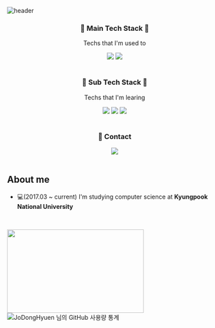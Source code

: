 ![header](https://capsule-render.vercel.app/api?type=waving&color=12c2e9&height=180&section=header&text=Hi!%20I'm%20DongHyuen&fontColor=fff&fontSize=50)

<h3 align="center"> 🌳 Main Tech Stack 🌳</h3>
<p align="center">Techs that I'm used to</p>
<div align="center">
  <img src="https://img.shields.io/badge/C-A8B9CC?style=flat-square&logo=C&logoColor=white"/></a>
  <img src="https://img.shields.io/badge/Python-3766AB?style=flat-square&logo=Python&logoColor=white"/></a>
</div>

<br/>

<h3 align="center">🌱 Sub Tech Stack 🌱</h3>
<p align="center">Techs that I'm learing</p>
<div align="center">
  <img src="https://img.shields.io/badge/HTML5-E34F26?style=flat-square&logo=html5&logoColor=white"/></a>
  <img src="https://img.shields.io/badge/css-1572B6?style=flat-square&logo=css3&logoColor=white"/></a>
  <img src="https://img.shields.io/badge/Javascript-ffb13b?style=flat-square&logo=javascript&logoColor=white"/></a>
</div>

<br/>

<h3 align="center">📣 Contact</h3>
<div align="center">
  <a href="mailto:rhsnfl1122@gmail.com"><img src="https://img.shields.io/badge/Gmail-d14836?style=flat-square&logo=Gmail&logoColor=white&link=rhsnfl1122@gmail.com"/></a>
</div>

<br/>

## About me
- 💻(2017.03 ~ current) I'm studying computer science at __Kyungpook National University__

<br/>

<a href="https://solved.ac/rhsnfl1122"><img height="195px" width="320px" src="http://mazassumnida.wtf/api/v2/generate_badge?boj=rhsnfl1122" /></a>
![JoDongHyuen 님의 GitHub 사용량 통계](https://github-readme-stats.vercel.app/api?username=JoDongHyuen&bg_color=30,2cd8d5,c5c1ff,ffbac3&title_color=fff&text_color=fff)
